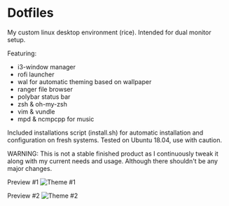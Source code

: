 # Dotfiles

My custom linux desktop environment (rice). Intended for dual monitor setup.

Featuring: 
- i3-window manager
- rofi launcher
- wal for automatic theming based on wallpaper
- ranger file browser
- polybar status bar
- zsh & oh-my-zsh
- vim & vundle
- mpd & ncmpcpp for music

Included installations script (install.sh) for automatic installation and configuration on fresh systems. Tested on Ubuntu 18.04, use with caution.

WARNING: This is not a stable finished product as I continuously tweak it along with my current needs and usage. Although there shouldn't be any major changes.

Preview #1
![Theme #1](https://i.postimg.cc/9V4HLYXh/Screenshot-from-2018-12-01-20-59-29.png)

Preview #2
![Theme #2](https://i.postimg.cc/jKG0mnCJ/Screenshot-from-2018-12-01-21-02-15.png)
